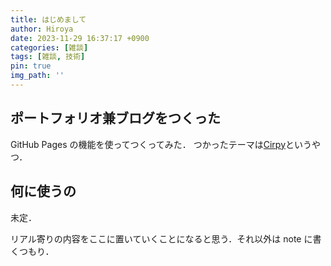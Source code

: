 ```yaml
---
title: はじめまして
author: Hiroya
date: 2023-11-29 16:37:17 +0900
categories: [雑談]
tags: [雑談, 技術]
pin: true
img_path: ''
---
```


## ポートフォリオ兼ブログをつくった
GitHub Pages の機能を使ってつくってみた．
つかったテーマは[Cirpy](https://github.com/cotes2020/jekyll-theme-chirpy)というやつ．

## 何に使うの
未定．

リアル寄りの内容をここに置いていくことになると思う．それ以外は note に書くつもり．